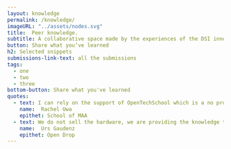 ```yaml
---
layout: knowledge
permalink: /knowledge/
imageURL: "../assets/nodes.svg"
title:  Peer knowledge.
subtitle: A collaborative space made by the experiences of the DSI innovators. The space provides problems solving tactics generated by the people who are making digital social innovation in Europe.
button: Share what you’ve learned
h2: Selected snippets
submissions-link-text: all the submissions
tags:
  - one
  - two
  - three
bottom-button: Share what you've learned
quotes:
  - text: I can rely on the support of OpenTechSchool which is a no profit foundation. Connecting with a foundation helped me to run the project without the need of scaling as a big organization.
    name:  Rachel Uwa 
    epithet: School of MAA
  - text: We do not sell the hardware, we are providing the knowledge to run the experiments that people can make with Open Drop.
    name:  Urs Gaudenz
    epithet: Open Drop
---
```

